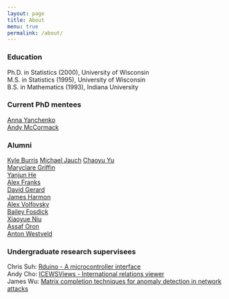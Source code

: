 ```yaml
---
layout: page
title: About
menu: true
permalink: /about/
---
```




### Education
Ph.D. in Statistics (2000), University of Wisconsin   
M.S. in Statistics (1995), University of Wisconsin   
B.S. in Mathematics (1993), Indiana University   


### Current PhD mentees

[Anna Yanchenko](https://stat.duke.edu/people/anna-yanchenko-0)    
[Andy McCormack](https://stat.duke.edu/people/andrew-mccormack)



### Alumni 

[Kyle Burris](https://burrisk.github.io/research/)
[Michael Jauch](https://michaeljauch.github.io/)
[Chaoyu Yu](https://www.linkedin.com/in/chaoyu-yu-154076127)   
[Maryclare Griffin](https://maryclare.github.io/)  
[Yanjun He](https://www.stat.washington.edu/person/yanjun-he)     
[Alex Franks](http://afranks.com/)      
[David Gerard](http://dcgerard.github.io/)    
[James Harmon](https://www.stat.washington.edu/person/james-warren-harmon)    
[Alex Volfovsky](https://volfovsky.github.io/)             
[Bailey Fosdick](http://www.stat.colostate.edu/~bailey)       
[Xiaoyue Niu](http://stat.psu.edu/people/xun5)         
[Assaf Oron](https://github.com/assaforon)   
[Anton Westveld](https://westveld-statsci.com/) 


### Undergraduate research supervisees  

Chris Suh: [Rduino - A microcontroller interface](https://cran.r-project.org/web/packages/Rduino)     
Andy Cho: [ICEWSViews - International relations viewer ](https://saxon.stat.duke.edu:3838/pdh10/ICEWSViews/)   
James Wu: [Matrix completion techniques for anomaly detection in network attacks](https://github.com/DukeStatSci/thesis-sp18-wu-anomalydet/blob/master/docs/thesis.pdf)

